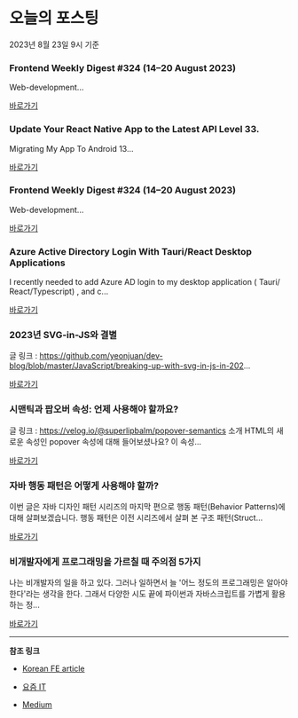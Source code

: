 # 오늘의 포스팅 
2023년 8월 23일 9시 기준 

### Frontend Weekly Digest #324 (14–20 August 2023) 

 Web-development... 

 [바로가기](https://medium.com/@frontender-ua/frontend-weekly-digest-324-14-20-august-2023-cae7fab35a99?responsesOpen=true&sortBy=REVERSE_CHRON&source=topic_portal_recommended_stories---------0-84----------front_end_development----------025ba0bd_7691_4cdc_8173_703f254e13ec-------) 

### Update Your React Native App to the Latest API Level 33. 

 Migrating My App To Android 13... 

 [바로가기](https://medium.com/javascript-in-plain-english/update-your-react-native-app-to-the-latest-api-level-33-a74337586c31?responsesOpen=true&sortBy=REVERSE_CHRON&source=topic_portal_recommended_stories---------0-84----------react----------8511246d_c98b_46f4_85a2_4d9ec1699dbe-------) 

### Frontend Weekly Digest #324 (14–20 August 2023) 

 Web-development... 

 [바로가기](https://medium.com/@frontender-ua/frontend-weekly-digest-324-14-20-august-2023-cae7fab35a99?responsesOpen=true&sortBy=REVERSE_CHRON&source=topic_portal_recommended_stories---------0-84----------javascript----------78927d2b_bc82_44b7_a342_c30d87399f1b-------) 

### Azure Active Directory Login With Tauri/React Desktop Applications 

 I recently needed to add Azure AD login to my desktop application ( Tauri/ React/Typescript) , and c... 

 [바로가기](https://medium.com/@sirarpimanukyan/azure-active-directory-login-with-tauri-react-desktop-applications-3c804b08f8f4?responsesOpen=true&sortBy=REVERSE_CHRON&source=topic_portal_recommended_stories---------0-84----------typescript----------99542bd9_da2d_4310_a708_98e2ccde6867-------) 

###  2023년 SVG-in-JS와 결별 

 글 링크 : https://github.com/yeonjuan/dev-blog/blob/master/JavaScript/breaking-up-with-svg-in-js-in-202... 

 [바로가기](https://kofearticle.substack.com/p/2023-svg-in-js) 

###  시맨틱과 팝오버 속성: 언제 사용해야 할까요? 

 글 링크 : https://velog.io/@superlipbalm/popover-semantics 소개 HTML의 새로운 속성인 popover 속성에 대해 들어보셨나요? 이 속성... 

 [바로가기](https://kofearticle.substack.com/p/korean-fe-article-1bb) 

### 자바 행동 패턴은 어떻게 사용해야 할까? 

 이번 글은 자바 디자인 패턴 시리즈의 마지막 편으로 행동 패턴(Behavior Patterns)에 대해 살펴보겠습니다. 행동 패턴은 이전 시리즈에서 살펴 본 구조 패턴(Struct... 

 [바로가기](https://yozm.wishket.com/magazine/detail/2190/) 

### 비개발자에게 프로그래밍을 가르칠 때 주의점 5가지 

 나는 비개발자의 일을 하고 있다. 그러나 일하면서 늘 '어느 정도의 프로그래밍은 알아야 한다'라는 생각을 한다. 그래서 다양한 시도 끝에 파이썬과 자바스크립트를 가볍게 활용하는 정... 

 [바로가기](https://yozm.wishket.com/magazine/detail/2188/) 

---

**참조 링크**

- [Korean FE article](https://kofearticle.substack.com) 

- [요즘 IT](https://yozm.wishket.com/magazine) 

- [Medium](https://medium.com) 

